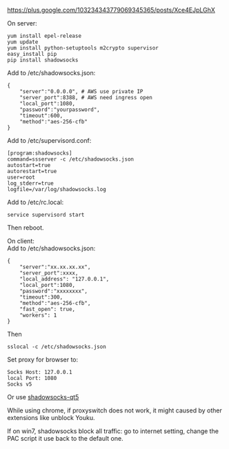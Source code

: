 https://plus.google.com/103234343779069345365/posts/Xce4EJpLGhX

On server:  
```
yum install epel-release
yum update
yum install python-setuptools m2crypto supervisor
easy_install pip
pip install shadowsocks
```

Add to /etc/shadowsocks.json:  
```
{
    "server":"0.0.0.0", # AWS use private IP
    "server_port":8388, # AWS need ingress open
    "local_port":1080,
    "password":"yourpassword",
    "timeout":600,
    "method":"aes-256-cfb"
}
```

Add to /etc/supervisord.conf:  
```
[program:shadowsocks]
command=ssserver -c /etc/shadowsocks.json
autostart=true
autorestart=true
user=root
log_stderr=true
logfile=/var/log/shadowsocks.log
```

Add to /etc/rc.local:  
```
service supervisord start
```

Then reboot.  

On client:  
Add to /etc/shadowsocks.json: 

```
{
    "server":"xx.xx.xx.xx",
    "server_port":xxxx,
    "local_address": "127.0.0.1",
    "local_port":1080,
    "password":"xxxxxxxx",
    "timeout":300,
    "method":"aes-256-cfb",
    "fast_open": true,
    "workers": 1
}
```

Then 
```
sslocal -c /etc/shadowsocks.json
```

Set proxy for browser to: 
```
Socks Host: 127.0.0.1
local Port: 1080
Socks v5
```

Or use [shadowsocks-qt5](https://github.com/shadowsocks/shadowsocks-qt5)

While using chrome, if proxyswitch does not work, it might caused by other extensions like unblock Youku.  

If on win7, shadowsocks block all traffic: go to internet setting, change the PAC script it use back to the default one.
